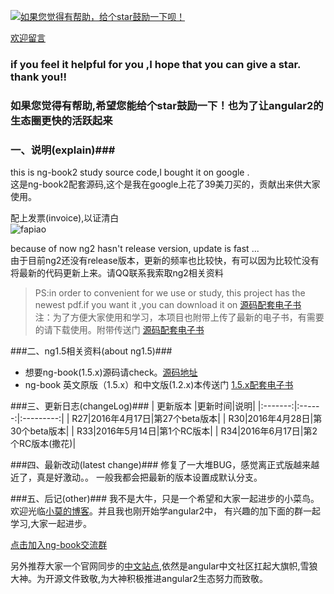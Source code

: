 [![如果您觉得有帮助，给个star鼓励一下呗！](http://static.xiaomo.info/images/star.jpg)](https://github.com/qq83387856/angular2) 
  
[欢迎留言](https://blog.xiaomo.info/about) 

### if you feel it helpful for you ,I hope that you can give a star. thank you!!
### 如果您觉得有帮助,希望您能给个star鼓励一下！也为了让angular2的生态圈更快的活跃起来

### 一、说明(explain)###

   this is ng-book2 study source code,I bought it on google .    
   这是ng-book2配套源码,这个是我在google上花了39美刀买的，贡献出来供大家使用。    
   
   
   配上发票(invoice),以证清白    
      ![fapiao](http://static.xiaomo.info/images/fapiao.png)    
      
because of now ng2 hasn't release version, update is fast ...    
由于目前ng2还没有release版本，更新的频率也比较快，有可以因为比较忙没有将最新的代码更新上来。请QQ联系我索取ng2相关资料     
   
>PS:in order to convenient for we use or study, this project has the newest pdf.if you want it ,you can download it on [源码配套电子书](https://github.com/qq83387856/angular2/tree/r33/%E7%94%B5%E5%AD%90%E4%B9%A6)    
>注：为了方便大家使用和学习，本项目也附带上传了最新的电子书，有需要的请下载使用。附带传送门 [源码配套电子书](https://github.com/qq83387856/angular2/tree/r33/%E7%94%B5%E5%AD%90%E4%B9%A6)


###二、ng1.5相关资料(about ng1.5)###
* 想要ng-book(1.5.x)源码请check。[源码地址](https://github.com/qq83387856/ng-book-code/tree/master)
* ng-book 英文原版（1.5.x）和中文版(1.2.x)本传送门 [1.5.x配套电子书](https://github.com/qq83387856/ng-book-code/tree/master/pdf)

###三、更新日志(changeLog)###
| 更新版本 |更新时间|说明|
|:-------:|:------:|:---------:|
| R27|2016年4月17日|第27个beta版本|
| R30|2016年4月28日|第30个beta版本|
| R33|2016年5月14日|第1个RC版本|
| R34|2016年6月17日|第2个RC版本(撒花)|

###四、最新改动(latest change)###
修复了一大堆BUG，感觉离正式版越来越近了，真是好激动。。
一般我都会把最新的版本设置成默认分支。

###五、后记(other)###
我不是大牛，只是一个希望和大家一起进步的小菜鸟。欢迎光临[小莫的博客](http://blog.xiaomo.info)。并且我也刚开始学angular2中，
有兴趣的加下面的群一起学习,大家一起进步。

[点击加入ng-book交流群](http://jq.qq.com/?_wv=1027&k=29LUKS8)  

另外推荐大家一个官网同步的[中文站点](http://angular.live/translate/cn/about.html),依然是angular中文社区扛起大旗帜,雪狼大神。为开源文件致敬,为大神积极推进angular2生态努力而致敬。

